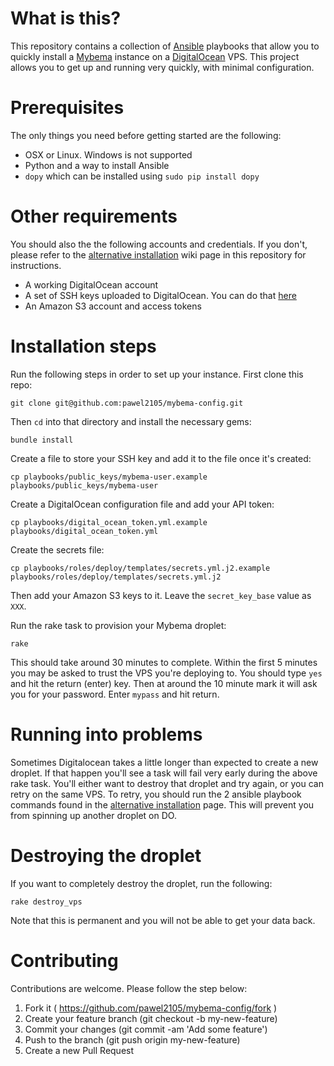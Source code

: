 What is this?
=============
This repository contains a collection of [Ansible](http://www.ansible.com) playbooks that allow you to quickly install a [Mybema](http://www.github.com/pawel2105/mybema) instance on a [DigitalOcean](http://www.digitalocean.com) VPS. This project allows you to get up and running very quickly, with minimal configuration.

Prerequisites
=============
The only things you need before getting started are the following:

* OSX or Linux. Windows is not supported
* Python and a way to install Ansible
* `dopy` which can be installed using `sudo pip install dopy`

Other requirements
==================
You should also the the following accounts and credentials. If you don't, please refer to the [alternative installation](https://github.com/mybema/mybema-config/wiki/Alternative-installation) wiki page in this repository for instructions.

* A working DigitalOcean account
* A set of SSH keys uploaded to DigitalOcean. You can do that [here](https://cloud.digitalocean.com/ssh_keys)
* An Amazon S3 account and access tokens

Installation steps
==================
Run the following steps in order to set up your instance. First clone this repo:

    git clone git@github.com:pawel2105/mybema-config.git

Then `cd` into that directory and install the necessary gems:

    bundle install

Create a file to store your SSH key and add it to the file once it's created:

    cp playbooks/public_keys/mybema-user.example playbooks/public_keys/mybema-user

Create a DigitalOcean configuration file and add your API token:

    cp playbooks/digital_ocean_token.yml.example playbooks/digital_ocean_token.yml

Create the secrets file:

    cp playbooks/roles/deploy/templates/secrets.yml.j2.example playbooks/roles/deploy/templates/secrets.yml.j2

Then add your Amazon S3 keys to it. Leave the `secret_key_base` value as `XXX`.

Run the rake task to provision your Mybema droplet:

    rake
    
This should take around 30 minutes to complete. Within the first 5 minutes you may be asked to trust the VPS you're deploying to. You should type `yes` and hit the return (enter) key. Then at around the 10 minute mark it will ask you for your password. Enter `mypass` and hit return.
    
Running into problems
=====================
Sometimes Digitalocean takes a little longer than expected to create a new droplet. If that happen you'll see a task will fail very early during the above rake task. You'll either want to destroy that droplet and try again, or you can retry on the same VPS. To retry, you should run the 2 ansible playbook commands found in the [alternative installation](https://github.com/mybema/mybema-config/wiki/Alternative-installation#if-you-dont-use-digitalocean) page. This will prevent you from spinning up another droplet on DO.

Destroying the droplet
======================
If you want to completely destroy the droplet, run the following:

    rake destroy_vps

Note that this is permanent and you will not be able to get your data back.

Contributing
============
Contributions are welcome. Please follow the step below:

1. Fork it ( https://github.com/pawel2105/mybema-config/fork )
2. Create your feature branch (git checkout -b my-new-feature)
3. Commit your changes (git commit -am 'Add some feature')
4. Push to the branch (git push origin my-new-feature)
5. Create a new Pull Request

